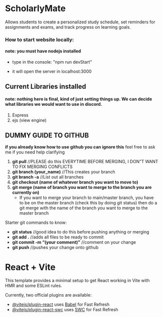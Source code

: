 # ScholarlyMate

Allows students to create a personalized study schedule, set reminders for assignments and exams, and track progress on learning goals.

### How to start website locally:

#### note: you must have nodejs installed

- type in the console: "npm run devStart"

- it will open the server in localhost:3000

## Current Libraries installed

#### note: nothing here is final, kind of just setting things up. We can decide what libraries we would want to use in discord.

1. Express
2. ejs (view engine)

## DUMMY GUIDE TO GITHUB

**if you already know how to use github you can ignore this**
feel free to ask me if you need help clarifying

1. **git pull** //PLEASE do this EVERYTIME BEFORE MERGING, I DON”T WANT TO FIX MERGING CONFLICTS
2. **git branch (your_name)** //This creates your branch
3. **git branch -a** //List out all branches
4. **git checkout (name of whatever branch you want to move to)**
5. **git merge (name of branch you want to merge to the branch you are currently on)**
   - If you want to merge your branch to main/master branch, you have to be on the master branch (check this by doing git status) then do a git merge with the name of the branch you want to merge to the master branch

Starter git commands to know:

- **git status** //good idea to do this before pushing anything or merging
- **git add .** //adds all files to be ready to commit
- **git commit -m “(your comment)”** //comment on your change
- **git push** //pushes your change onto github

# React + Vite

This template provides a minimal setup to get React working in Vite with HMR and some ESLint rules.

Currently, two official plugins are available:

- [@vitejs/plugin-react](https://github.com/vitejs/vite-plugin-react/blob/main/packages/plugin-react/README.md) uses [Babel](https://babeljs.io/) for Fast Refresh
- [@vitejs/plugin-react-swc](https://github.com/vitejs/vite-plugin-react-swc) uses [SWC](https://swc.rs/) for Fast Refresh
